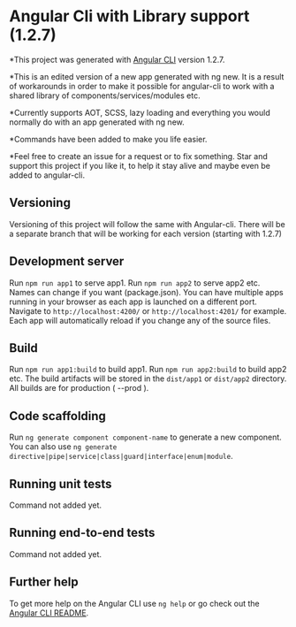 # Angular Cli with Library support (1.2.7)

*This project was generated with [Angular CLI](https://github.com/angular/angular-cli) version 1.2.7.

*This is an edited version of a new app generated with ng new. It is a result of workarounds in order to make it possible for angular-cli to work with a shared library of components/services/modules etc.

*Currently supports AOT, SCSS, lazy loading and everything you would normally do with an app generated with ng new. 

*Commands have been added to make you life easier.

*Feel free to create an issue for a request or to fix something. Star and support this project if you like it, to help it stay alive and maybe even be added to angular-cli.

## Versioning

Versioning of this project will follow the same with Angular-cli. There will be a separate branch that will be working for each version (starting with 1.2.7)

## Development server

Run `npm run app1` to serve app1. Run `npm run app2` to serve app2 etc. Names can change if you want (package.json). You can have multiple apps running in your browser as each app is launched on a different port. Navigate to `http://localhost:4200/` or `http://localhost:4201/` for example. Each app will automatically reload if you change any of the source files.

## Build

Run `npm run app1:build` to build app1. Run `npm run app2:build` to build app2 etc. The build artifacts will be stored in the `dist/app1` or `dist/app2` directory. All builds are for production ( --prod ).

## Code scaffolding

Run `ng generate component component-name` to generate a new component. You can also use `ng generate directive|pipe|service|class|guard|interface|enum|module`.

## Running unit tests

Command not added yet.

## Running end-to-end tests

Command not added yet.

## Further help

To get more help on the Angular CLI use `ng help` or go check out the [Angular CLI README](https://github.com/angular/angular-cli/blob/master/README.md).
